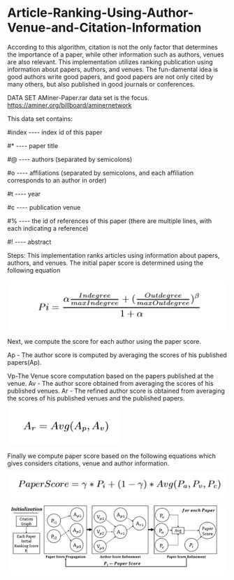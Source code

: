# Article-Ranking-Using-Author-Venue-and-Citation-Information

According to this algorithm, citation is not the only factor that determines the importance of a paper, while other information such as authors, venues are also relevant. This implementation utilizes ranking publication using information about papers, authors, and venues. The fun-damental idea is good authors write good papers, and good papers are not only cited by many others, but also published in good journals or conferences.

DATA SET AMiner-Paper.rar data set is the focus. https://aminer.org/billboard/aminernetwork

This data set contains:

#index ---- index id of this paper

#* ---- paper title

#@ ---- authors (separated by semicolons)

#o ---- affiliations (separated by semicolons, and each affiliation corresponds to an author in order)

#t ---- year

#c ---- publication venue

#% ---- the id of references of this paper (there are multiple lines, with each indicating a reference)

#! ---- abstract

Steps:
This implementation ranks articles using information about papers, authors, and venues.
The initial paper score is determined using the following equation 

![Alt text](https://github.com/Valentina9091/Article-Ranking-Using-Author-Venue-and-Citation-Information/blob/master/img/1.png "")

Next, we compute the score for each author using the paper score.

Ap - The author score is computed by averaging the scores of his published papers(Ap).

Vp-The Venue score computation based on the papers published at the venue.
Av - The author score obtained from averaging the scores of his published venues.
Ar - The refined author score is obtained from averaging the scores of his published venues and the published papers.

![Alt text](https://github.com/Valentina9091/Article-Ranking-Using-Author-Venue-and-Citation-Information/blob/master/img/2.png "")


Finally we compute paper score based on the following equations which gives considers citations, venue and author information.

![Alt text](https://github.com/Valentina9091/Article-Ranking-Using-Author-Venue-and-Citation-Information/blob/master/img/3.png "")


![Alt text](https://github.com/Valentina9091/Article-Ranking-Using-Author-Venue-and-Citation-Information/blob/master/img/4.png "")
